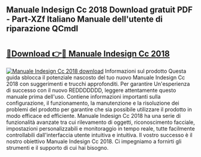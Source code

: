 ## Manuale Indesign Cc 2018 Download gratuit PDF - Part-XZf Italiano Manuale dell'utente di riparazione QCmdl

# <h2><a href="http://dfcjuw6.blite.top/?on=Manuale+Indesign+Cc+2018">🔗Download 👉🔴 Manuale Indesign Cc 2018</a></h2>

[![Manuale Indesign Cc 2018 download](https://i.imgur.com/lujVjoI.png)](http://dfcjuw6.blite.top/?on=Manuale+Indesign+Cc+2018)
Informazioni sul prodotto Questa guida sblocca il potenziale nascosto del tuo nuovo Manuale Indesign Cc 2018 con suggerimenti e trucchi approfonditi. Per garantire Un'esperienza di successo con il nuovo REDDDDDDD, leggere attentamente questo manuale prima dell'uso. Contiene informazioni importanti sulla configurazione, il funzionamento, la manutenzione e la risoluzione dei problemi del prodotto per garantire che sia possibile utilizzare il prodotto in modo efficace ed efficiente. Manuale Indesign Cc 2018 ha una serie di funzionalità avanzate tra cui rilevamento di oggetti, riconoscimento facciale, impostazioni personalizzabili e monitoraggio in tempo reale, tutte facilmente controllabili dall'interfaccia utente intuitiva e intuitiva. Il vostro successo è il nostro obiettivo Manuale Indesign Cc 2018. Ci impegniamo a fornirti gli strumenti e il supporto di cui hai bisogno.
